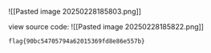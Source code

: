 



![[Pasted image 20250228185803.png]]

view source code:
![[Pasted image 20250228185822.png]]
```
flag{90bc54705794a62015369fd8e86e557b}
```